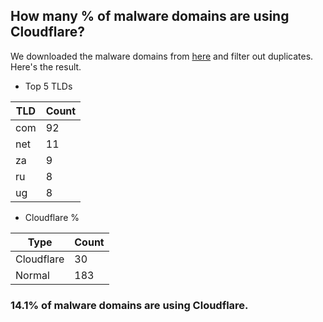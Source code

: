## How many % of malware domains are using Cloudflare?


We downloaded the malware domains from [here](https://urlhaus.abuse.ch) and filter out duplicates.
Here's the result.


[//]: # (start replacement)


- Top 5 TLDs

| TLD | Count |
| --- | --- |
| com | 92 |
| net | 11 |
| za | 9 |
| ru | 8 |
| ug | 8 |


- Cloudflare %

| Type | Count |
| --- | --- |
| Cloudflare | 30 |
| Normal | 183 |


### 14.1% of malware domains are using Cloudflare.